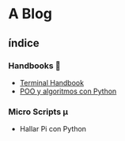 # A Blog

## índice

### Handbooks 📗

- [Terminal Handbook](!https://github.com/AndresNunezG/The-A-Blog/tree/main/handbook/Terminal)
- [POO y algoritmos con Python](!https://github.com/AndresNunezG/The-A-Blog/tree/main/handbook/PythonAlgoritmosPOO)

### Micro Scripts µ

- Hallar Pi con Python
